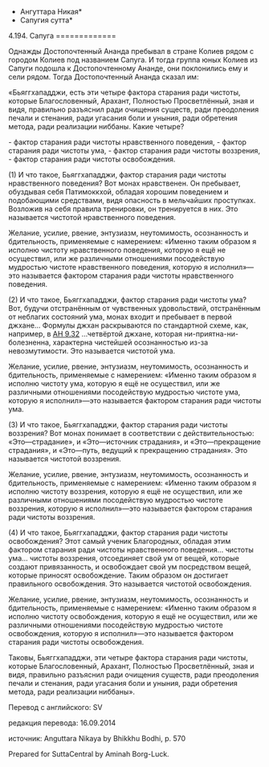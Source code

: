 * Ангуттара Никая*
* Сапугия сутта*

4\.194\. Сапуга
\=\=\=\=\=\=\=\=\=\=\=\=\=

Однажды Достопочтенный Ананда пребывал в стране Колиев рядом с городом Колиев под названием Сапуга\. И тогда группа юных Колиев из Сапуги подошла к Достопочтенному Ананде, они поклонились ему и сели рядом\. Тогда Достопочтенный Ананда сказал им:

«Бьяггхападджи, есть эти четыре фактора старания ради чистоты, которые Благословенный, Арахант, Полностью Просветлённый, зная и видя, правильно разъяснил ради очищения существ, ради преодоления печали и стенания, ради угасания боли и уныния, ради обретения метода, ради реализации ниббаны\. Какие четыре?

\- фактор старания ради чистоты нравственного поведения,
\- фактор старания ради чистоты ума,
\- фактор старания ради чистоты воззрения,
\- фактор старания ради чистоты освобождения\.

\(1\) И что такое, Бьяггхападджи, фактор старания ради чистоты нравственного поведения? Вот монах нравственен\. Он пребывает, обуздывая себя Патимоккхой, обладая хорошим поведением и подобающими средствами, видя опасность в мельчайших проступках\. Возложив на себя правила тренировки, он тренируется в них\. Это называется чистотой нравственного поведения\.

Желание, усилие, рвение, энтузиазм, неутомимость, осознанность и бдительность, применяемые с намерением: «Именно таким образом я исполню чистоту нравственного поведения, которую я ещё не осуществил, или же различными отношениями посодействую мудростью чистоте нравственного поведения, которую я исполнил»—это называется фактором старания ради чистоты нравственного поведения\.

\(2\) И что такое, Бьяггхападджи, фактор старания ради чистоты ума? Вот, будучи отстранённым от чувственных удовольствий, отстранённым от неблагих состояний ума, монах входит и пребывает в первой джхане… Формулы джхан раскрываются по стандартной схеме, как, например, в [АН 9\.32](/an9\.32/ru/sv) …четвёртой джхане, которая ни\-приятна\-ни\-болезненна, характерна чистейшей осознанностью из\-за невозмутимости\. Это называется чистотой ума\.

Желание, усилие, рвение, энтузиазм, неутомимость, осознанность и бдительность, применяемые с намерением: «Именно таким образом я исполню чистоту ума, которую я ещё не осуществил, или же различными отношениями посодействую мудростью чистоте ума, которую я исполнил»—это называется фактором старания ради чистоты ума\.

\(3\) И что такое, Бьяггхападджи, фактор старания ради чистоты воззрения? Вот монах понимает в соответствии с действительностью: «Это—страдание», и «Это—источник страдания», и «Это—прекращение страдания», и «Это—путь, ведущий к прекращению страдания»\. Это называется чистотой воззрения\.

Желание, усилие, рвение, энтузиазм, неутомимость, осознанность и бдительность, применяемые с намерением: «Именно таким образом я исполню чистоту воззрения, которую я ещё не осуществил, или же различными отношениями посодействую мудростью чистоте воззрения, которую я исполнил»—это называется фактором старания ради чистоты воззрения\.

\(4\) И что такое, Бьяггхападджи, фактор старания ради чистоты освобождения? Этот самый ученик Благородных, обладая этим фактором старания ради чистоты нравственного поведения… чистоты ума… чистоты воззрения, отсоединяет свой ум от вещей, которые создают привязанность, и освобождает свой ум посредством вещей, которые приносят освобождение\. Таким образом он достигает правильного освобождения\. Это называется чистотой освобождения\.

Желание, усилие, рвение, энтузиазм, неутомимость, осознанность и бдительность, применяемые с намерением: «Именно таким образом я исполню чистоту освобождения, которую я ещё не осуществил, или же различными отношениями посодействую мудростью чистоте освобождения, которую я исполнил»—это называется фактором старания ради чистоты освобождения\.

Таковы, Бьяггхападджи, эти четыре фактора старания ради чистоты, которые Благословенный, Арахант, Полностью Просветлённый, зная и видя, правильно разъяснил ради очищения существ, ради преодоления печали и стенания, ради угасания боли и уныния, ради обретения метода, ради реализации ниббаны»\.

Перевод с английского: SV

редакция перевода: 16\.09\.2014

источник: Anguttara Nikaya by Bhikkhu Bodhi, p\. 570

Prepared for SuttaCentral by Aminah Borg\-Luck\.